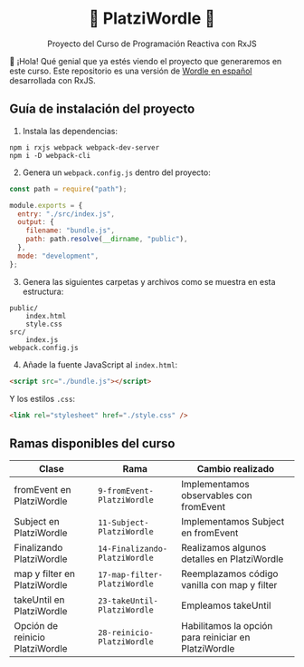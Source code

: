 <h1 align="center">🔡 PlatziWordle 🎲</h1>

<p align="center">
  Proyecto del Curso de Programación Reactiva con RxJS
</p>

👋 ¡Hola! Qué genial que ya estés viendo el proyecto que generaremos en este curso.
Este repositorio es una versión de [Wordle en español](https://wordle.danielfrg.com/) desarrollada con RxJS.

## Guía de instalación del proyecto

1. Instala las dependencias:

```console
npm i rxjs webpack webpack-dev-server
npm i -D webpack-cli
```

2. Genera un `webpack.config.js` dentro del proyecto:

```javascript
const path = require("path");

module.exports = {
  entry: "./src/index.js",
  output: {
    filename: "bundle.js",
    path: path.resolve(__dirname, "public"),
  },
  mode: "development",
};
```

3. Genera las siguientes carpetas y archivos como se muestra en esta estructura:

```console
public/
    index.html
    style.css
src/
    index.js
webpack.config.js
```

4. Añade la fuente JavaScript al `index.html`:

```html
<script src="./bundle.js"></script>
```

Y los estilos `.css`:

```html
<link rel="stylesheet" href="./style.css" />
```

## Ramas disponibles del curso

| **Clase**                       | **Rama**                      | **Cambio realizado**                                 |
| ------------------------------- | ----------------------------- | ---------------------------------------------------- |
| fromEvent en PlatziWordle       | `9-fromEvent-PlatziWordle`    | Implementamos observables con fromEvent              |
| Subject en PlatziWordle         | `11-Subject-PlatziWordle`     | Implementamos Subject en fromEvent                   |
| Finalizando PlatziWordle        | `14-Finalizando-PlatziWordle` | Realizamos algunos detalles en PlatziWordle          |
| map y filter en PlatziWordle    | `17-map-filter-PlatziWordle`  | Reemplazamos código vanilla con map y filter         |
| takeUntil en PlatziWordle       | `23-takeUntil-PlatziWordle`   | Empleamos takeUntil                                  |
| Opción de reinicio PlatziWordle | `28-reinicio-PlatziWordle`    | Habilitamos la opción para reiniciar en PlatziWordle |